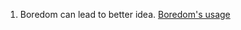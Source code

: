 1. Boredom can lead to better idea. [Boredom's usage](../01.Productivity/Physiologic/Bored/你为什么总是觉得无聊？/你为什么总是觉得无聊？.md#Boredom's%20usage)
